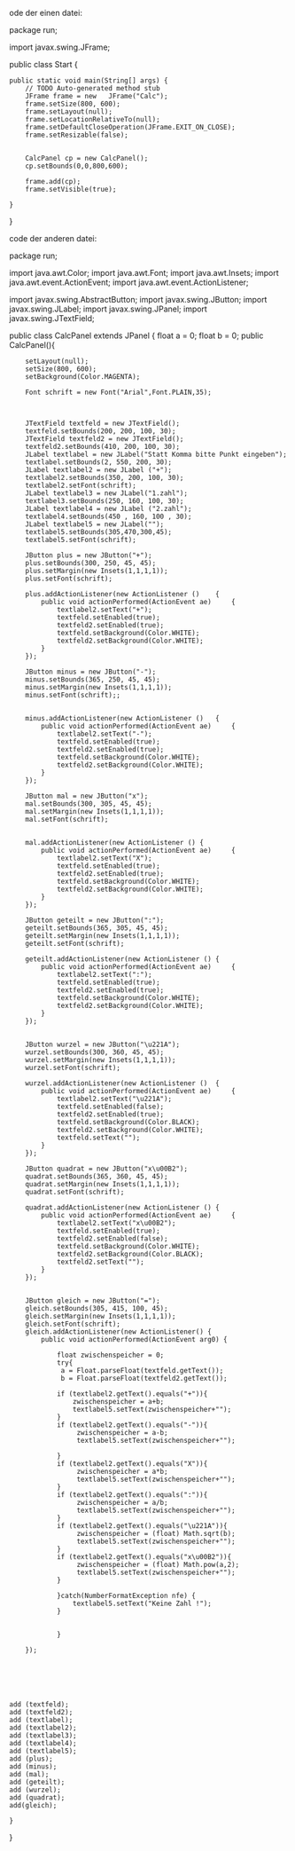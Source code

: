 ode der einen datei:







package run;

import javax.swing.JFrame;

public class Start {

	public static void main(String[] args) {
		// TODO Auto-generated method stub
		JFrame frame = new   JFrame("Calc");
		frame.setSize(800, 600);
		frame.setLayout(null);
		frame.setLocationRelativeTo(null);
		frame.setDefaultCloseOperation(JFrame.EXIT_ON_CLOSE);
		frame.setResizable(false);
				
		
		CalcPanel cp = new CalcPanel();
		cp.setBounds(0,0,800,600);
		
		frame.add(cp);
		frame.setVisible(true);
		
	}

}











code der anderen datei:





package run;

import java.awt.Color;
import java.awt.Font;
import java.awt.Insets;
import java.awt.event.ActionEvent;
import java.awt.event.ActionListener;

import javax.swing.AbstractButton;
import javax.swing.JButton;
import javax.swing.JLabel;
import javax.swing.JPanel;
import javax.swing.JTextField;

public class CalcPanel extends JPanel {
	float a = 0;
	float b = 0;
	public CalcPanel(){
		
		setLayout(null);
		setSize(800, 600);
		setBackground(Color.MAGENTA);
	
		Font schrift = new Font("Arial",Font.PLAIN,35);
		
		
		
		JTextField textfeld = new JTextField();
		textfeld.setBounds(200, 200, 100, 30);
		JTextField textfeld2 = new JTextField();
		textfeld2.setBounds(410, 200, 100, 30);
		JLabel textlabel = new JLabel("Statt Komma bitte Punkt eingeben");
		textlabel.setBounds(2, 550, 200, 30);
		JLabel textlabel2 = new JLabel ("+");
		textlabel2.setBounds(350, 200, 100, 30);
		textlabel2.setFont(schrift);
		JLabel textlabel3 = new JLabel("1.zahl");
		textlabel3.setBounds(250, 160, 100, 30);
		JLabel textlabel4 = new JLabel ("2.zahl");
		textlabel4.setBounds(450 , 160, 100 , 30);
		JLabel textlabel5 = new JLabel("");
		textlabel5.setBounds(305,470,300,45);
		textlabel5.setFont(schrift);
		
		JButton plus = new JButton("+");
		plus.setBounds(300, 250, 45, 45);
		plus.setMargin(new Insets(1,1,1,1));
		plus.setFont(schrift);
		
		plus.addActionListener(new ActionListener ()	{
			public void actionPerformed(ActionEvent ae)		{
				textlabel2.setText("+");
				textfeld.setEnabled(true);
				textfeld2.setEnabled(true);
				textfeld.setBackground(Color.WHITE);
				textfeld2.setBackground(Color.WHITE);
			}
		});
		
		JButton minus = new JButton("-");
		minus.setBounds(365, 250, 45, 45);
		minus.setMargin(new Insets(1,1,1,1));
		minus.setFont(schrift);;
		

		minus.addActionListener(new ActionListener ()	{
			public void actionPerformed(ActionEvent ae)		{
				textlabel2.setText("-");
				textfeld.setEnabled(true);
				textfeld2.setEnabled(true);
				textfeld.setBackground(Color.WHITE);
				textfeld2.setBackground(Color.WHITE);
			}
		});
		
		JButton mal = new JButton("x");
		mal.setBounds(300, 305, 45, 45);
		mal.setMargin(new Insets(1,1,1,1));
		mal.setFont(schrift);
		

		mal.addActionListener(new ActionListener ()	{
			public void actionPerformed(ActionEvent ae)		{
				textlabel2.setText("X");
				textfeld.setEnabled(true);
				textfeld2.setEnabled(true);
				textfeld.setBackground(Color.WHITE);
				textfeld2.setBackground(Color.WHITE);
			}
		});
		
		JButton geteilt = new JButton(":");
		geteilt.setBounds(365, 305, 45, 45);
		geteilt.setMargin(new Insets(1,1,1,1));
		geteilt.setFont(schrift);

		geteilt.addActionListener(new ActionListener ()	{
			public void actionPerformed(ActionEvent ae)		{
				textlabel2.setText(":");
				textfeld.setEnabled(true);
				textfeld2.setEnabled(true);
				textfeld.setBackground(Color.WHITE);
				textfeld2.setBackground(Color.WHITE);
			}
		});
		
		
		JButton wurzel = new JButton("\u221A");
		wurzel.setBounds(300, 360, 45, 45);
		wurzel.setMargin(new Insets(1,1,1,1));
		wurzel.setFont(schrift);

		wurzel.addActionListener(new ActionListener ()	{
			public void actionPerformed(ActionEvent ae)		{
				textlabel2.setText("\u221A");
				textfeld.setEnabled(false);
				textfeld2.setEnabled(true);
				textfeld.setBackground(Color.BLACK);
				textfeld2.setBackground(Color.WHITE);
				textfeld.setText("");
			}
		});
		
		JButton quadrat = new JButton("x\u00B2");
		quadrat.setBounds(365, 360, 45, 45);
		quadrat.setMargin(new Insets(1,1,1,1));
		quadrat.setFont(schrift);

		quadrat.addActionListener(new ActionListener ()	{
			public void actionPerformed(ActionEvent ae)		{
				textlabel2.setText("x\u00B2");
				textfeld.setEnabled(true);
				textfeld2.setEnabled(false);
				textfeld.setBackground(Color.WHITE);
				textfeld2.setBackground(Color.BLACK);
				textfeld2.setText("");
			}
		});
		
		
		JButton gleich = new JButton("=");
		gleich.setBounds(305, 415, 100, 45);
		gleich.setMargin(new Insets(1,1,1,1));
		gleich.setFont(schrift);
		gleich.addActionListener(new ActionListener() {
			public void actionPerformed(ActionEvent arg0) {
		
				float zwischenspeicher = 0;
				try{
				 a = Float.parseFloat(textfeld.getText());
				 b = Float.parseFloat(textfeld2.getText());
				
				if (textlabel2.getText().equals("+")){
					zwischenspeicher = a+b;
					textlabel5.setText(zwischenspeicher+"");
				}
				if (textlabel2.getText().equals("-")){
					 zwischenspeicher = a-b;
					 textlabel5.setText(zwischenspeicher+"");
					 
				}
				if (textlabel2.getText().equals("X")){
					 zwischenspeicher = a*b;
					 textlabel5.setText(zwischenspeicher+"");
				}
				if (textlabel2.getText().equals(":")){
					 zwischenspeicher = a/b;
					 textlabel5.setText(zwischenspeicher+"");
				}	 
				if (textlabel2.getText().equals("\u221A")){
					 zwischenspeicher = (float) Math.sqrt(b);	 
					 textlabel5.setText(zwischenspeicher+"");
				}
				if (textlabel2.getText().equals("x\u00B2")){
					 zwischenspeicher = (float) Math.pow(a,2);
					 textlabel5.setText(zwischenspeicher+"");
				}
				
				}catch(NumberFormatException nfe) {
					textlabel5.setText("Keine Zahl !");
				}
					
					
				}
			
		});
		
			
				
					
	

	add (textfeld);
	add (textfeld2);
	add (textlabel);
	add (textlabel2);
	add (textlabel3);
	add (textlabel4);
	add (textlabel5);
	add (plus);
	add (minus);
	add (mal);
	add (geteilt);
	add (wurzel);
	add (quadrat);
	add(gleich);
	
	}
}
